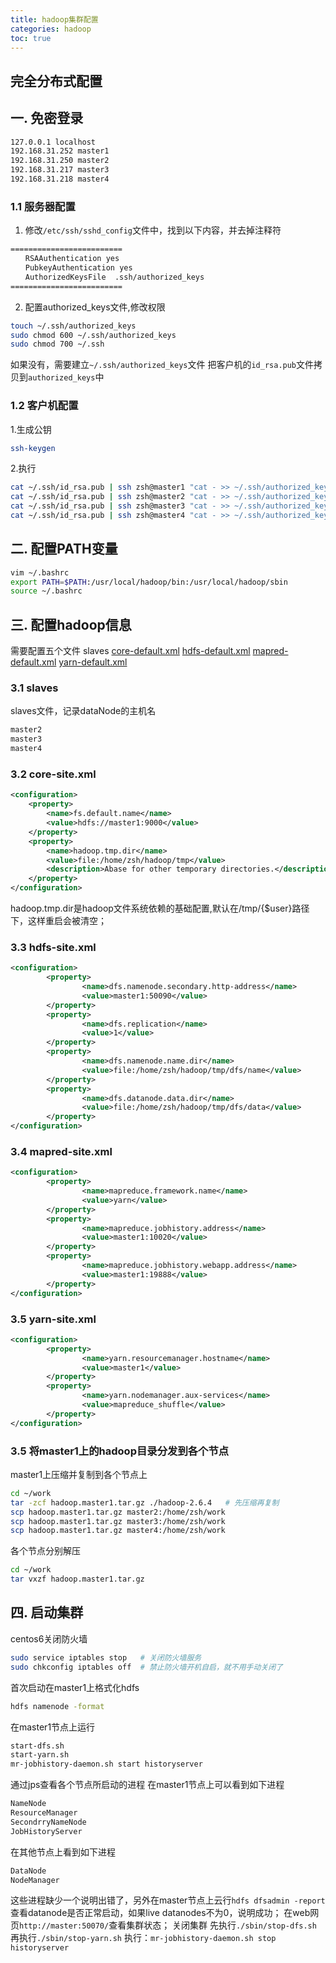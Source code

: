 ```yaml
---
title: hadoop集群配置
categories: hadoop
toc: true
---
```


## 完全分布式配置
## 一. 免密登录

```bash
127.0.0.1 localhost
192.168.31.252 master1
192.168.31.250 master2
192.168.31.217 master3
192.168.31.218 master4
```

### 1.1 服务器配置
1. 修改`/etc/ssh/sshd_config`文件中，找到以下内容，并去掉注释符

```bash
=========================
　　RSAAuthentication yes
　　PubkeyAuthentication yes
　　AuthorizedKeysFile  .ssh/authorized_keys
=========================
```
2. 配置authorized_keys文件,修改权限

```bash
touch ~/.ssh/authorized_keys
sudo chmod 600 ~/.ssh/authorized_keys
sudo chmod 700 ~/.ssh
```
如果没有，需要建立`~/.ssh/authorized_keys`文件
把客户机的`id_rsa.pub`文件拷贝到`authorized_keys`中

### 1.2 客户机配置
1.生成公钥

```bash
ssh-keygen 
```
2.执行

```bash
cat ~/.ssh/id_rsa.pub | ssh zsh@master1 "cat - >> ~/.ssh/authorized_keys"
cat ~/.ssh/id_rsa.pub | ssh zsh@master2 "cat - >> ~/.ssh/authorized_keys"
cat ~/.ssh/id_rsa.pub | ssh zsh@master3 "cat - >> ~/.ssh/authorized_keys"
cat ~/.ssh/id_rsa.pub | ssh zsh@master4 "cat - >> ~/.ssh/authorized_keys"
```

## 二. 配置PATH变量

```bash
vim ~/.bashrc
export PATH=$PATH:/usr/local/hadoop/bin:/usr/local/hadoop/sbin
source ~/.bashrc
```


## 三. 配置hadoop信息
需要配置五个文件
slaves
[core-default.xml](http://hadoop.apache.org/docs/r2.6.0/hadoop-project-dist/hadoop-common/core-default.xml)
[hdfs-default.xml](http://hadoop.apache.org/docs/r2.6.0/hadoop-project-dist/hadoop-hdfs/hdfs-default.xml)
[mapred-default.xml](http://hadoop.apache.org/docs/r2.6.0/hadoop-mapreduce-client/hadoop-mapreduce-client-core/mapred-default.xml)
[yarn-default.xml](http://hadoop.apache.org/docs/r2.6.0/hadoop-yarn/hadoop-yarn-common/yarn-default.xml)
### 3.1 slaves
slaves文件，记录dataNode的主机名

```xml
master2
master3
master4
```
### 3.2 core-site.xml 

```xml
<configuration>
    <property>
        <name>fs.default.name</name>
        <value>hdfs://master1:9000</value>
    </property>
    <property>
        <name>hadoop.tmp.dir</name>
        <value>file:/home/zsh/hadoop/tmp</value>
        <description>Abase for other temporary directories.</description>
    </property>
</configuration>
```
hadoop.tmp.dir是hadoop文件系统依赖的基础配置,默认在/tmp/{$user}路径下，这样重启会被清空；

### 3.3 hdfs-site.xml

```xml
<configuration>
        <property>
                <name>dfs.namenode.secondary.http-address</name>
                <value>master1:50090</value>
        </property>
        <property>
                <name>dfs.replication</name>
                <value>1</value>
        </property>
        <property>
                <name>dfs.namenode.name.dir</name>
                <value>file:/home/zsh/hadoop/tmp/dfs/name</value>
        </property>
        <property>
                <name>dfs.datanode.data.dir</name>
                <value>file:/home/zsh/hadoop/tmp/dfs/data</value>
        </property>
</configuration>
```
### 3.4 mapred-site.xml 

```xml
<configuration>
        <property>
                <name>mapreduce.framework.name</name>
                <value>yarn</value>
        </property>
        <property>
                <name>mapreduce.jobhistory.address</name>
                <value>master1:10020</value>
        </property>
        <property>
                <name>mapreduce.jobhistory.webapp.address</name>
                <value>master1:19888</value>
        </property>
</configuration>
```

### 3.5 yarn-site.xml

```xml
<configuration>
        <property>
                <name>yarn.resourcemanager.hostname</name>
                <value>master1</value>
        </property>
        <property>
                <name>yarn.nodemanager.aux-services</name>
                <value>mapreduce_shuffle</value>
        </property>
</configuration>
```

### 3.5 将master1上的hadoop目录分发到各个节点
master1上压缩并复制到各个节点上

```bash
cd ~/work
tar -zcf hadoop.master1.tar.gz ./hadoop-2.6.4   # 先压缩再复制
scp hadoop.master1.tar.gz master2:/home/zsh/work
scp hadoop.master1.tar.gz master3:/home/zsh/work
scp hadoop.master1.tar.gz master4:/home/zsh/work
```
各个节点分别解压

```bash
cd ~/work
tar vxzf hadoop.master1.tar.gz
```

## 四. 启动集群
centos6关闭防火墙

```bash
sudo service iptables stop   # 关闭防火墙服务
sudo chkconfig iptables off  # 禁止防火墙开机自启，就不用手动关闭了
```
首次启动在master1上格式化hdfs

```bash
hdfs namenode -format
```
在master1节点上运行

```bash
start-dfs.sh
start-yarn.sh
mr-jobhistory-daemon.sh start historyserver
```
通过jps查看各个节点所启动的进程
在master1节点上可以看到如下进程

```bash
NameNode
ResourceManager
SecondrryNameNode
JobHistoryServer
```
在其他节点上看到如下进程

```bash
DataNode
NodeManager  
```
这些进程缺少一个说明出错了，另外在master节点上云行`hdfs dfsadmin -report`查看datanode是否正常启动，如果live datanodes不为0，说明成功；
在web网页`http://master:50070/`查看集群状态；
关闭集群
先执行`./sbin/stop-dfs.sh`
再执行`./sbin/stop-yarn.sh`
执行：`mr-jobhistory-daemon.sh stop historyserver`
